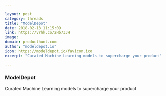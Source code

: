 ```yaml
---

layout: post
category: threads
title: "ModelDepot"
date: 2018-02-13 11:15:09
link: https://vrhk.co/2Hb733H
image: 
domain: producthunt.com
author: "modeldepot.io"
icon: https://modeldepot.io/favicon.ico
excerpt: "Curated Machine Learning models to supercharge your product"

---
```


### ModelDepot

Curated Machine Learning models to supercharge your product